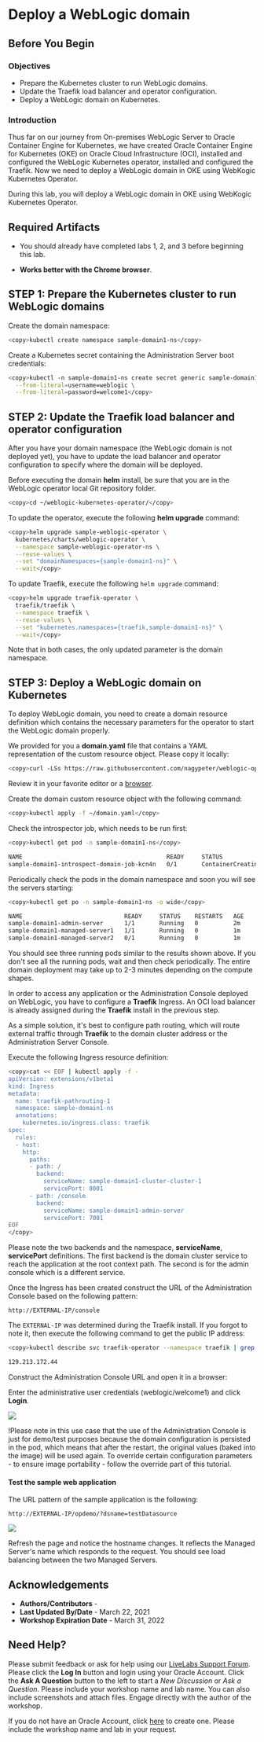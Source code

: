 # Deploy a WebLogic domain  ###


## Before You Begin
### Objectives
- Prepare the Kubernetes cluster to run WebLogic domains.
- Update the Traefik load balancer and operator configuration.
- Deploy a WebLogic domain on Kubernetes.

### Introduction

Thus far on our journey from On-premises WebLogic Server to Oracle Container Engine for Kubernetes, we have created Oracle Container Engine for Kubernetes (OKE) on Oracle Cloud Infrastructure (OCI), installed and configured the WebLogic Kubernetes operator, installed and configured the Traefik. Now we need to deploy a WebLogic domain in OKE using WebKogic Kubernetes Operator.

During this lab, you will deploy a WebLogic domain in OKE using WebKogic Kubernetes Operator.

## Required Artifacts

- You should already have completed labs 1, 2, and 3 before beginning this lab.

- **Works better with the Chrome browser**.

## **STEP 1**: Prepare the Kubernetes cluster to run WebLogic domains  
Create the domain namespace:
```bash
<copy>kubectl create namespace sample-domain1-ns</copy>
```
Create a Kubernetes secret containing the Administration Server boot credentials:
```bash
<copy>kubectl -n sample-domain1-ns create secret generic sample-domain1-weblogic-credentials \
  --from-literal=username=weblogic \
  --from-literal=password=welcome1</copy>
```

## **STEP 2**: Update the Traefik load balancer and operator configuration ####

After you have your domain namespace (the WebLogic domain is not deployed yet), you have to update the load balancer and operator configuration to specify where the domain will be deployed.

Before executing the domain **helm** install, be sure that you are in the WebLogic operator local Git repository folder.

```bash
<copy>cd ~/weblogic-kubernetes-operator/</copy>
```
To update the operator, execute the following **helm upgrade** command:
```bash
<copy>helm upgrade sample-weblogic-operator \
  kubernetes/charts/weblogic-operator \
  --namespace sample-weblogic-operator-ns \
  --reuse-values \
  --set "domainNamespaces={sample-domain1-ns}" \
  --wait</copy>
```

To update Traefik, execute the following `helm upgrade` command:
```bash
<copy>helm upgrade traefik-operator \
  traefik/traefik \
  --namespace traefik \
  --reuse-values \
  --set "kubernetes.namespaces={traefik,sample-domain1-ns}" \
  --wait</copy>
```
Note that in both cases, the only updated parameter is the domain namespace.

## **STEP 3**: Deploy a WebLogic domain on Kubernetes ####

To deploy WebLogic domain, you need to create a domain resource definition which contains the necessary parameters for the operator to start the WebLogic domain properly.

We provided for you a **domain.yaml** file that contains a YAML representation of the custom resource object. Please copy it locally:
```bash
<copy>curl -LSs https://raw.githubusercontent.com/nagypeter/weblogic-operator-tutorial/livelabs/k8s/domain_short.v8.yaml >~/domain.yaml</copy>
```
Review it in your favorite editor or a [browser](https://raw.githubusercontent.com/nagypeter/weblogic-operator-tutorial/livelabs/k8s/domain_short.v8.yaml).

Create the domain custom resource object with the following command:
```bash
<copy>kubectl apply -f ~/domain.yaml</copy>
```
Check the introspector job, which needs to be run first:
```bash
<copy>kubectl get pod -n sample-domain1-ns</copy>
```
```bash
NAME                                         READY     STATUS              RESTARTS   AGE
sample-domain1-introspect-domain-job-kcn4n   0/1       ContainerCreating   0          7s
```
Periodically check the pods in the domain namespace and soon you will see the servers starting:
```bash
<copy>kubectl get po -n sample-domain1-ns -o wide</copy>
```
```bash
NAME                             READY     STATUS    RESTARTS   AGE       IP            NODE            NOMINATED NODE
sample-domain1-admin-server      1/1       Running   0          2m        10.244.2.10   130.61.84.41    <none>
sample-domain1-managed-server1   1/1       Running   0          1m        10.244.2.11   130.61.84.41    <none>
sample-domain1-managed-server2   0/1       Running   0          1m        10.244.1.4    130.61.52.240   <none>
```
You should see three running pods similar to the results shown above. If you don't see all the running pods, wait and then check periodically. The entire domain deployment may take up to 2-3 minutes depending on the compute shapes.

In order to access any application or the Administration Console deployed on WebLogic, you have to configure a **Traefik** Ingress. An OCI load balancer is already assigned during the **Traefik** install in the previous step.

As a simple solution, it's best to configure path routing, which will route external traffic through **Traefik** to the domain cluster address or the Administration Server Console.

Execute the following Ingress resource definition:
```bash
<copy>cat << EOF | kubectl apply -f -
apiVersion: extensions/v1beta1
kind: Ingress
metadata:
  name: traefik-pathrouting-1
  namespace: sample-domain1-ns
  annotations:
    kubernetes.io/ingress.class: traefik
spec:
  rules:
  - host:
    http:
      paths:
      - path: /
        backend:
          serviceName: sample-domain1-cluster-cluster-1
          servicePort: 8001
      - path: /console
        backend:
          serviceName: sample-domain1-admin-server
          servicePort: 7001          
EOF
</copy>
```

Please note the two backends and the namespace, **serviceName**, **servicePort** definitions. The first backend is the domain cluster service to reach the application at the root context path. The second is for the admin console which is a different service.

Once the Ingress has been created construct the URL of the Administration Console based on the following pattern:

`http://EXTERNAL-IP/console`

The `EXTERNAL-IP` was determined during the Traefik install. If you forgot to note it, then execute the following command to get the public IP address:
```bash
<copy>kubectl describe svc traefik-operator --namespace traefik | grep Ingress | awk '{print $3}'</copy>
```
```bash
129.213.172.44
```
Construct the Administration Console URL and open it in a browser:

Enter the administrative user credentials (weblogic/welcome1) and click **Login**.

![](images/deploy.domain/weblogic.console.login.png)

!Please note in this use case that the use of the Administration Console is just for demo/test purposes because the domain configuration is persisted in the pod, which means that after the restart, the original values (baked into the image) will be used again. To override certain configuration parameters - to ensure image portability - follow the override part of this tutorial.

#### Test the sample web application ####

The URL pattern of the sample application is the following:

`http://EXTERNAL-IP/opdemo/?dsname=testDatasource`

![](images/deploy.domain/webapp.png)

Refresh the page and notice the hostname changes. It reflects the Managed Server's name which responds to the request. You should see load balancing between the two Managed Servers.
## Acknowledgements

- **Authors/Contributors** -
- **Last Updated By/Date** - March 22, 2021
- **Workshop Expiration Date** - March 31, 2022

## Need Help?
Please submit feedback or ask for help using our [LiveLabs Support Forum](https://community.oracle.com/tech/developers/categories/livelabsdiscussions). Please click the **Log In** button and login using your Oracle Account. Click the **Ask A Question** button to the left to start a *New Discussion* or *Ask a Question*.  Please include your workshop name and lab name.  You can also include screenshots and attach files.  Engage directly with the author of the workshop.

If you do not have an Oracle Account, click [here](https://profile.oracle.com/myprofile/account/create-account.jspx) to create one. Please include the workshop name and lab in your request.

